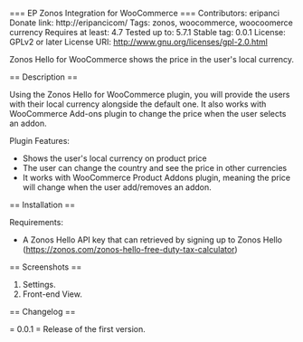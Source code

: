=== EP Zonos Integration for WooCommerce ===
Contributors: eripanci
Donate link: http://eripancicom/
Tags: zonos, woocommerce, woocoomerce currency
Requires at least: 4.7
Tested up to: 5.7.1
Stable tag: 0.0.1
License: GPLv2 or later
License URI: http://www.gnu.org/licenses/gpl-2.0.html

Zonos Hello for WooCommerce shows the price in the user's local currency.

== Description ==

Using the Zonos Hello for WooCommerce plugin, you will provide the users with their local currency alongside the default one. It also works with
WooCommerce Add-ons plugin to change the price when the user selects an addon.


Plugin Features:

- Shows the user's local currency on product price
- The user can change the country and see the price in other currencies
- It works with WooCommerce Product Addons plugin, meaning the price will change when the user add/removes an addon.

== Installation ==

Requirements:

- A Zonos Hello API key that can retrieved by signing up to Zonos Hello (https://zonos.com/zonos-hello-free-duty-tax-calculator)


== Screenshots ==
1. Settings.
2. Front-end View.

== Changelog ==

= 0.0.1 =
Release of the first version.

